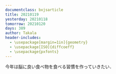 ```yaml
---
documentclass: bxjsarticle
title: 20210119
yesterday: 20210118
tomorrow: 20210120
days: 389
author: Takala
header-includes:
  - \usepackage[margin=1in]{geometry}
  - \usepackage[ISO]{diffcoeff}
  - \usepackage{pxfonts}
---
```




今年は脳に良い食べ物を食べる習慣を作っていきたい．